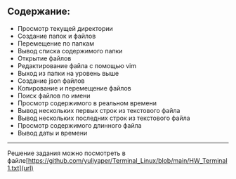 Содержание:
-----------

* Просмотр текущей директории
* Создание папок и файлов
* Перемещение по папкам
* Вывод списка содержимого папки
* Открытие файлов
* Редактирование файла с помощью vim
* Выход из папки на уровень выше
* Создание json файлов
* Копирование и перемещение файлов
* Поиск файлов по имени
* Просмотр содержимого в реальном времени
* Вывод нескольких первых строк из текстового файла
* Вывод нескольких последних строк из текстового файла
* Просмотр содержимого длинного файла
* Вывод даты и времени
-----------------------------------------
Решение задания можно посмотреть в файле[https://github.com/yuliyaper/Terminal_Linux/blob/main/HW_Terminal1.txt](url)
